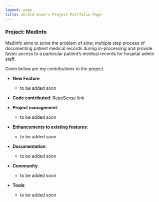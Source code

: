 ```yaml
---
layout: page
title: Jerald Kiew's Project Portfolio Page
---
```


### Project: MedInfo

MedInfo aims to solve the problem of slow, multiple step process of documenting patient medical records during in-processing and provide faster access to a particular patient’s medical records for hospital admin staff.

Given below are my contributions to the project.

- **New Feature**

  - to be added soon

- **Code contributed**: [RepoSense link](https://nus-cs2103-ay2223s2.github.io/tp-dashboard/?search=jeraldkiew&breakdown=true)

- **Project management**:

  - to be added soon

- **Enhancements to existing features**:

  - to be added soon

- **Documentation**:

  - to be added soon

- **Community**:

  - to be added soon

- **Tools**:
  - to be added soon
